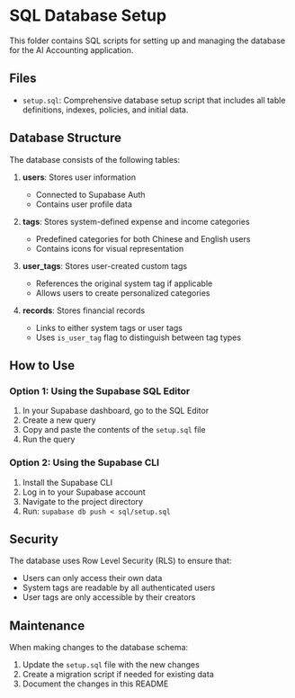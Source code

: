 # SQL Database Setup

This folder contains SQL scripts for setting up and managing the database for the AI Accounting application.

## Files

- `setup.sql`: Comprehensive database setup script that includes all table definitions, indexes, policies, and initial data.

## Database Structure

The database consists of the following tables:

1. **users**: Stores user information
   - Connected to Supabase Auth
   - Contains user profile data

2. **tags**: Stores system-defined expense and income categories
   - Predefined categories for both Chinese and English users
   - Contains icons for visual representation

3. **user_tags**: Stores user-created custom tags
   - References the original system tag if applicable
   - Allows users to create personalized categories

4. **records**: Stores financial records
   - Links to either system tags or user tags
   - Uses `is_user_tag` flag to distinguish between tag types

## How to Use

### Option 1: Using the Supabase SQL Editor

1. In your Supabase dashboard, go to the SQL Editor
2. Create a new query
3. Copy and paste the contents of the `setup.sql` file
4. Run the query

### Option 2: Using the Supabase CLI

1. Install the Supabase CLI
2. Log in to your Supabase account
3. Navigate to the project directory
4. Run: `supabase db push < sql/setup.sql`

## Security

The database uses Row Level Security (RLS) to ensure that:

- Users can only access their own data
- System tags are readable by all authenticated users
- User tags are only accessible by their creators

## Maintenance

When making changes to the database schema:

1. Update the `setup.sql` file with the new changes
2. Create a migration script if needed for existing data
3. Document the changes in this README 
